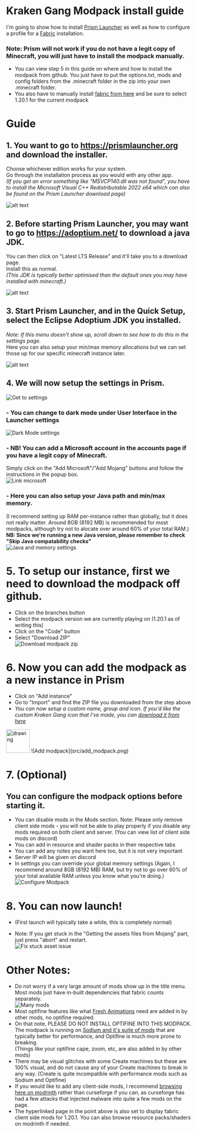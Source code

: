 # Kraken Gang Modpack install guide

I'm going to show how to install [Prism Launcher](https://prismlauncher.org) as well as how to configure a profile for a [Fabric](https://fabricmc.net) installation.  


### Note: Prism will not work if you do not have a legit copy of Minecraft, you will just have to install the modpack manually. 
 - You can view step 5 in this guide on where and how to install the modpack from github. You just have to put the options.txt, mods and config folders from the .minecraft folder in the zip into your own .minecraft folder.
 - You also have to manually install [fabric from here](https://fabricmc.net) and be sure to select 1.20.1 for the current modpack


# Guide
## 1. You want to go to https://prismlauncher.org and download the installer.  
Choose whichever edition works for your system.  
Go through the installation process as you would with any other app.  
*(If you get an error something like "MSVCP140.dll was not found", you have to install the Microsoft Visual C++ Redistributable 2022 x64 which can also be found on the Prism Launcher download page)*

![alt text](src/prism_page.png "Prism Launcher page")

## 2. Before starting Prism Launcher, you may want to go to https://adoptium.net/ to download a java JDK.  
You can then click on "Latest LTS Release" and it'll take you to a download page.  
Install this as normal.  
*(This JDK is typically better optimised than the default ones you may have installed with minecraft.)*

![alt text](src/adoptium_page.png "Prism Launcher page")


## 3. Start Prism Launcher, and in the Quick Setup, select the Eclipse Adoptium JDK you installed.  
*Note: If this menu doesn't show up, scroll down to see how to do this in the settings page.*  
Here you can also setup your min/max memory allocations but we can set those up for our specific minecraft instance later.  

![alt text](src/prism_launcher_setup_java.png "Prism Setup Java page")

## 4. We will now setup the settings in Prism.  

![Get to settings](src/pl_settings.png)

### - You can change to dark mode under User Interface in the Launcher settings
![Dark Mode settings](src/dark_mode.png) 

### - **NB!** You can add a Microsoft account in the accounts page if you have a legit copy of Minecraft.  
Simply click on the "Add Microsoft"/"Add Mojang" buttons and follow the instructions in the popup box.  
![Link microsoft](src/plauncher_microsoft_link.png)

### - Here you can also setup your Java path and min/max memory.  
(I recommend setting up RAM per-instance rather than globally, but it does not really matter. Around 8GB (8192 MB) is recommended for most modpacks, although try not to alocate over around 60% of your total RAM.)  
**NB: Since we're running a new Java version, please remember to check "Skip Java compatability checks"**   
![Java and memory settings](src/plauncher_java_and_memory.png)

# 5. To setup our instance, first we need to download the modpack off github.
- Click on the branches button
- Select the modpack version we are currently playing on (1.20.1 as of writing this)
- Click on the "Code" button
- Select "Download ZIP"  
![Download modpack zip](src/download_github.png)


# 6. Now you can add the modpack as a new instance in Prism
- Click on "Add instance"
- Go to "Import" and find the ZIP file you downloaded from the step above  
- *You can now setup a custom name, group and icon. If you'd like the custom Kraken Gang icon that I've made, you can [download it from here](https://github.com/FuriaPaladins/Minecraft-Modpack/tree/main/src/kraken_icon.png)*  
<img src="src/kraken_icon.png" alt="drawing" width="64"/>  
![Add modpack](src/add_modpack.png)

# 7. (Optional)
## You can configure the modpack options before starting it.
- You can disable mods in the Mods section. Note: Please only remove client side mods - you will not be able to play properly if you disable any mods required on both client and server. (You can view list of client side mods on discord)
- You can add in resource and shader packs in their respective tabs
- You can add any notes you want here too, but it is not very important
- Server IP will be given on discord
- In settings you can override your global memory settings (Again, I recommend around 8GB (8192 MB) RAM, but try not to go over 60% of your total available RAM unless you know what you're doing.)  
![Configure Modpack](src/configure_modpack.png)


# 8. You can now launch!
-  (First launch will typically take a while, this is completely normal)

- Note: If you get stuck in the "Getting the assets files from Mojang" part, just press "abort" and restart.   
![Fix stuck asset issue](src/abort_asset_files.png)

# Other Notes:
- Do not worry if a very large amount of mods show up in the title menu. Most mods just have in-built dependencies that fabric counts separately.  
![Many mods](src/many_mods.png)
- Most optifine features like what [Fresh Animations](https://modrinth.com/resourcepack/fresh-animations) need are added in by other mods, no optifine required.
- On that note, PLEASE DO NOT INSTALL OPTIFINE INTO THIS MODPACK. The modpack is running on [Sodium and it's suite of mods](https://modrinth.com/mod/sodium) that are typically better for performance, and Optifine is much more prone to breaking.  
(Things like your optifine cape, zoom, etc, are also added in by other mods)
- There may be visual glitches with some Create machines but these are 100% visual, and do not cause any of your Create machines to break in any way. (Create is quite incompatible with performance mods such as Sodium and Optifine)
- If you would like to add any client-side mods, I recommend [browsing here on modrinth](https://modrinth.com/mods?g=categories:%27fabric%27&v=1.20.1&e=client) rather than curseforge if you can, as curseforge has had a few attacks that injected malware into quite a few mods on the page. 
- The hyperlinked page in the point above is also set to display fabric client side mods for 1.20.1. You can also browse resource packs/shaders on modrinth if needed.
